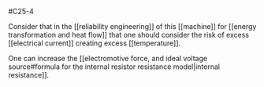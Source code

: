 #C25-4 

Consider that in the [[reliability engineering]] of this [[machine]] for [[energy transformation and heat flow]] that one should consider the risk of excess [[electrical current]] creating excess [[temperature]].

One can increase the [[electromotive force, and ideal voltage source#formula for the internal resistor resistance model|internal resistance]].